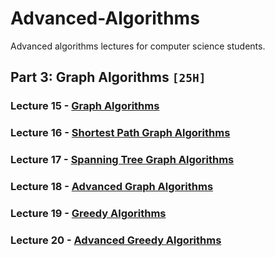 # Advanced-Algorithms
Advanced algorithms lectures for computer science students.

## Part 3: Graph Algorithms `[25H]`

### Lecture 15 - [Graph Algorithms]()
### Lecture 16 - [Shortest Path Graph Algorithms]()
### Lecture 17 - [Spanning Tree Graph Algorithms]()
### Lecture 18 - [Advanced Graph Algorithms]()
### Lecture 19 - [Greedy Algorithms]()
### Lecture 20 - [Advanced Greedy Algorithms]()
